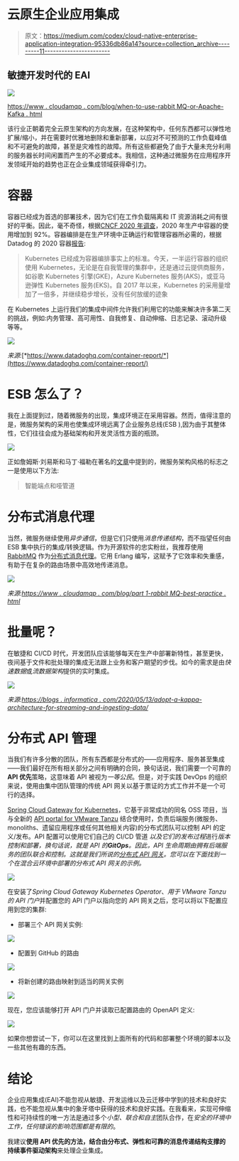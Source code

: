 # 云原生企业应用集成

> 原文：<https://medium.com/codex/cloud-native-enterprise-application-integration-95336db86a14?source=collection_archive---------11----------------------->

## **敏捷开发时代的 EAI**

![](img/e2de8ba04b8287225e0db9e5257b38fa.png)

[https://www . cloudamqp . com/blog/when-to-use-rabbit MQ-or-Apache-Kafka . html](https://www.cloudamqp.com/blog/when-to-use-rabbitmq-or-apache-kafka.html)

该行业正朝着完全云原生架构的方向发展，在这种架构中，任何东西都可以弹性地扩展/缩小，并在需要时优雅地删除和重新部署，以应对不可预测的工作负载峰值和不可避免的故障，甚至是灾难性的故障。所有这些都避免了由于大量未充分利用的服务器长时间闲置而产生的不必要成本。我相信，这种通过微服务在应用程序开发领域开始的趋势也正在企业集成领域获得牵引力。

# 容器

容器已经成为首选的部署技术，因为它们在工作负载隔离和 IT 资源消耗之间有很好的平衡。因此，毫不奇怪，根据[CNCF 2020 年调查](https://www.cncf.io/wp-content/uploads/2020/11/CNCF_Survey_Report_2020.pdf)，2020 年生产中容器的使用增加到 92%。容器编排是在生产环境中正确运行和管理容器所必需的，根据 Datadog 的 2020 容器[报告](https://www.datadoghq.com/container-report/):

> Kubernetes 已经成为容器编排事实上的标准。今天，一半运行容器的组织使用 Kubernetes，无论是在自我管理的集群中，还是通过云提供商服务，如谷歌 Kubernetes 引擎(GKE)，Azure Kubernetes 服务(AKS)，或亚马逊弹性 Kubernetes 服务(EKS)。自 2017 年以来，Kubernetes 的采用量增加了一倍多，并继续稳步增长，没有任何放缓的迹象

在 Kubernetes 上运行我们的集成中间件允许我们利用它的功能来解决许多第二天的挑战，例如:内务管理、高可用性、自我修复、自动伸缩、日志记录、滚动升级等等。

![](img/e10922a2d2b12e5bd1e73fd3daba4270.png)

*来源:*[*https://www.datadoghq.com/container-report/*](https://www.datadoghq.com/container-report/)

# ESB 怎么了？

我在上面提到过，随着微服务的出现，集成环境正在采用容器。然而，值得注意的是，微服务架构的采用也使集成环境远离了企业服务总线(ESB ),因为由于其整体性，它们往往会成为基础架构和开发灵活性方面的瓶颈。

![](img/803b3aa95159c37760566d4a68ef7c77.png)

正如詹姆斯·刘易斯和马丁·福勒在著名的[文章](https://martinfowler.com/articles/microservices.html#SmartEndpointsAndDumbPipes)中提到的，微服务架构风格的标志之一是使用以下方法:

> 智能端点和哑管道

# 分布式消息代理

当然，微服务继续使用*异步通信*，但是它们只使用*消息传递结构*，而不指望任何由 ESB 集中执行的集成/转换逻辑。作为开源软件的忠实粉丝，我推荐使用 [RabbitMQ](https://www.rabbitmq.com/) 作为[分布式消息代理](https://www.rabbitmq.com/distributed.html)。它用 Erlang 编写，这赋予了它效率和失重感，有助于在复杂的路由场景中高效地传递消息。

![](img/6eddf9ccb2cbae4a3be10a1319c8e041.png)

*来源:*[*https://www . cloudamqp . com/blog/part 1-rabbit MQ-best-practice . html*](https://www.cloudamqp.com/blog/part1-rabbitmq-best-practice.html)

# 批量呢？

在敏捷和 CI/CD 时代，开发团队应该能够每天在生产中部署新特性，甚至更快，夜间基于文件和批处理的集成无法跟上业务和客户期望的步伐。如今的需求是由*快速数据*或*流数据架构*提供的实时集成。

![](img/0febe7c86f240f8f8877f70280d4946b.png)

*来源:*[*https://blogs . informatica . com/2020/05/13/adopt-a-kappa-architecture-for-streaming-and-ingesting-data/*](https://blogs.informatica.com/2020/05/13/adopt-a-kappa-architecture-for-streaming-and-ingesting-data/)

# 分布式 API 管理

当我们有许多分散的团队，所有东西都是分布式的——应用程序、服务甚至集成——我们最好在所有相关部分之间有明确的合同，换句话说，我们需要一个可靠的 **API 优先**策略，这意味着 API 被视为*一等公民*。但是，对于实践 DevOps 的组织来说，使用由集中团队管理的传统 API 网关以基于票证的方式工作并不是一个可行的选择。

[Spring Cloud Gateway for Kubernetes](https://docs.pivotal.io/scg-k8s/1-0/)，它基于非常成功的同名 OSS 项目，当与全新的 [API portal for VMware Tanzu](https://docs.pivotal.io/api-portal/1-0/) 结合使用时，负责后端服务(微服务、monoliths、遗留应用程序或任何其他相关内容)的分布式团队可以控制 API 的定义/发布。API 配置可以使用它们自己的 CI/CD 管道 *以及它们的发布过程*进行*版本控制和部署，换句话说，就是 API 的**GitOps**。因此，API 生命周期由拥有后端服务的团队联合和控制。这就是我们所说的[分布式 API 网关](https://redmonk.com/videos/what-is-a-distributed-api-gateway/)。您可以在下面找到一个在混合云环境中部署的分布式 API 网关的示例。*

![](img/f184efb82db7ccaa0fd4d162a19ba7a6.png)

在安装了*Spring Cloud Gateway Kubernetes Operator*、*用于 VMware Tanzu 的 API 门户*并配置您的 API 门户以指向您的 API 网关之后，您可以将以下配置应用到您的集群:

*   部署三个 API 网关实例:

![](img/feec2d34e537bd02ade109462776b954.png)

*   配置到 GitHub 的路由

![](img/61e07e4c6f9f38fc9d0a2f47534d64fe.png)

*   将新创建的路由映射到适当的网关实例

![](img/4168a7bc16900c8e79465048f93a2c6d.png)

现在，您应该能够打开 API 门户并读取已配置路由的 OpenAPI 定义:

![](img/d86da009181bc8d7813f4949d5e03a76.png)

如果你想尝试一下，你可以在这里找到上面所有的代码和部署整个环境的脚本以及一些其他有趣的东西。

# 结论

企业应用集成(EAI)不能忽视从敏捷、开发运维以及云迁移中学到的技术和良好实践，也不能忽视从集中的象牙塔中获得的技术和良好实践。在我看来，实现可伸缩性和可持续性的唯一方法是通过多个*小型、*联合和*自主*团队合作，在*安全的环境中工作，任何错误的影响范围都是有限的*。

我建议**使用 API 优先的方法，结合由分布式、弹性和可靠的消息传递结构支撑的持续事件驱动架构**来处理企业集成。